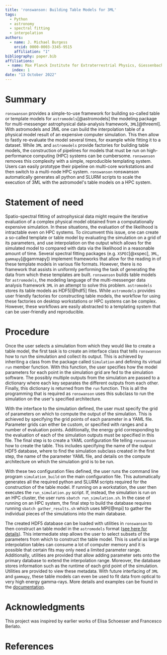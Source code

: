 ```yaml
---
title: 'ronswanson: Building Table Models for 3ML'
tags:
  - Python
  - astronomy
  - spectral fitting
  - interpolation
authors:
  - name: J. Michael Burgess
    orcid: 0000-0003-3345-9515
    affiliation: "1"
bibliography: paper.bib
affiliations:
 - name: Max Planck Institute for Extraterrestrial Physics, Giessenbachstrasse, 85748 Garching, Germany
   index: 1
date: "13 October 2022"
---
```


# Summary

`ronswanson` provides a simple-to-use framework for building so-called table or
template models for `astromodels`[@astromodels] the modeling package for
multi-messenger astrophysical data-analysis framework, `3ML`[@threeml]. With
astromodels and 3ML one can build the interpolation table of a physical model
result of an expensive computer simulation. This then allow to fastly
re-evaluate the model several times, for example while fitting it to a
dataset. While `3ML` and `astromodels` provide factories for building table
models, the construction of pipelines for models that must be run on
high-performance computing (HPC) systems can be cumbersome. `ronswanson` removes
this complexity with a simple, reproducible templating system. Users can easily
prototype their pipeline on multi-core workstations and then switch to a
multi-node HPC system. `ronswanson` ronswanson automatically generates all
python and SLURM scripts to scale the execution of 3ML with the astromodel's
table models on a HPC system.



# Statement of need

Spatio-spectral fitting of astrophysical data might require the iterative
evaluation of a complex physical model obtained from a computationally expensive
simulation. In these situations, the evaluation of the likelihood is intractable
even on HPC systems. To circumvent this issue, one can create a so-called
template or table model by evaluating the simulation on a grid of its
parameters, and use interpolation on the output which allows for the simulated
model to compared with data via the likelihood in a reasonable amount of
time. Several spectral fitting packages (e.g. `XSPEC`[@xspec], `3ML`,
`gammapy`[@gammapy]) implement frameworks that allow for the reading in of these
template models in various file formats. However, there is no framework that
assists in uniformly performing the task of generating the data from which these
templates are built. `ronswanson` builds table models for `astromodels`, the
modeling language of the multi-messenger data analysis framework `3ML` in an
attempt to solve this problem. `astromodels` stores its table models as
HDF5[@hdf5] files. While `astromodels` provides user friendly factories for
constructing table models, the workflow for using these factories on desktop
workstations or HPC systems can be complex. However, these workflows are easily
abstracted to a templating system that can be user-friendly and reproducible.


# Procedure

Once the user selects a simulation from which they would like to create a table
model, the first task is to create an interface class that tells `ronswanson`
how to run the simulation and collect its output. This is achieved by inheriting
a class from the package called `Simulation` and defining its virtual `run`
member function. With this function, the user specifies how the model parameters
for each point in the simulation grid are fed to the simulation software. The
possibly multiple outputs from the simulation are passed to a dictionary where
each key separates the different outputs from each other. Finally, this
dictionary is returned from the `run` function. This is all the programming that
is required as `ronswanson` uses this subclass to run the simulation on the
user's specified architecture.

With the interface to the simulation defined, the user must specify the grid of
parameters on which to compute the output of the simulation. This is achieved by
specifying the grid points of each parameter in a YAML file. Parameter grids can
either be custom, or specified with ranges and a number of evaluation
points. Additionally, the energy grid corresponding to the evaluation of each of
the simulation outputs must be specified in this file. The final step is to
create a YAML configuration file telling `ronswanson` how to create the
table. This includes specifying the name of the output HDF5 database, where to
find the simulation subclass created in the first step, the name of the
parameter YAML file, and details on the compute architecture on which the
simulation grid is to be run.

With these two configuration files defined, the user runs the command line
program `simulation_build` on the main configuration file. This automatically
generates all the required python and SLURM scripts required for the
construction of the table model. If running on a workstation, the user then
executes the `run_simulation.py` script. If, instead, the simulation is run on
an HPC cluster, the user runs `sbatch run_simulation.sh`. In the case of running
on an HPC system, the final step to build the database requires running `sbatch
gather_results.sh` which uses MPI[@mpi] to gather the individual pieces of the
simulations into the main database.

The created HDF5 database can be loaded with utilities in `ronswanson` to then
construct an table model in the `astromodels` format ([see here for
details](https://threeml.readthedocs.io/en/stable/notebooks/spectral_models.html#Template-(Table)-Models)). This
intermediate step allows the user to select subsets of the parameters from which
to construct the table model. This is useful as large interpolation tables can
consume a lot of computer memory and it is possible that certain fits may only
need a limited parameter range. Additionally, utilities are provided that allow
adding parameter sets onto the primary database to extend the interpolation
range. Moreover, the database stores information such as the runtime of each
grid point of the simulation. Utilities are provided to view these
metadata. With future interfacing of `3ML` and `gammapy`, these table models can
even be used to fit data from optical to very high energy gamma-rays. More
details and examples can be found in the
[documentation](http://jmichaelburgess.com/ronswanson/index.html).

# Acknowledgments

This project was inspired by earlier works of Elisa Schoesser and Francesco
Berlato.

# References
